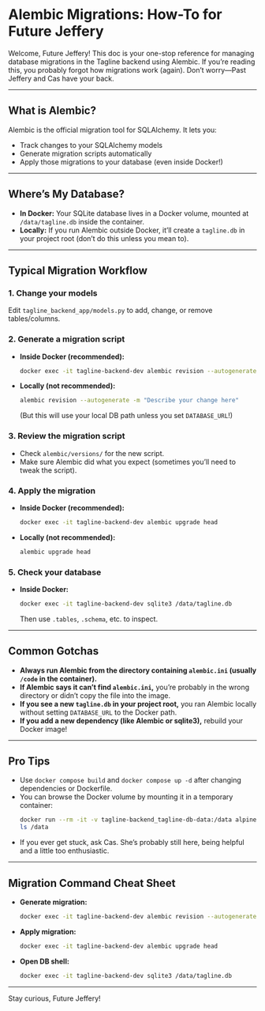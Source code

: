 # Alembic Migrations: How-To for Future Jeffery

Welcome, Future Jeffery! This doc is your one-stop reference for managing database migrations in the Tagline backend using Alembic. If you’re reading this, you probably forgot how migrations work (again). Don’t worry—Past Jeffery and Cas have your back.

---

## What is Alembic?
Alembic is the official migration tool for SQLAlchemy. It lets you:
- Track changes to your SQLAlchemy models
- Generate migration scripts automatically
- Apply those migrations to your database (even inside Docker!)

---

## Where’s My Database?
- **In Docker:** Your SQLite database lives in a Docker volume, mounted at `/data/tagline.db` inside the container.
- **Locally:** If you run Alembic outside Docker, it’ll create a `tagline.db` in your project root (don’t do this unless you mean to).

---

## Typical Migration Workflow

### 1. **Change your models**
Edit `tagline_backend_app/models.py` to add, change, or remove tables/columns.

### 2. **Generate a migration script**
- **Inside Docker (recommended):**
  ```bash
  docker exec -it tagline-backend-dev alembic revision --autogenerate -m "Describe your change here"
  ```
- **Locally (not recommended):**
  ```bash
  alembic revision --autogenerate -m "Describe your change here"
  ```
  (But this will use your local DB path unless you set `DATABASE_URL`!)

### 3. **Review the migration script**
- Check `alembic/versions/` for the new script.
- Make sure Alembic did what you expect (sometimes you’ll need to tweak the script).

### 4. **Apply the migration**
- **Inside Docker (recommended):**
  ```bash
  docker exec -it tagline-backend-dev alembic upgrade head
  ```
- **Locally (not recommended):**
  ```bash
  alembic upgrade head
  ```

### 5. **Check your database**
- **Inside Docker:**
  ```bash
  docker exec -it tagline-backend-dev sqlite3 /data/tagline.db
  ```
  Then use `.tables`, `.schema`, etc. to inspect.

---

## Common Gotchas
- **Always run Alembic from the directory containing `alembic.ini` (usually `/code` in the container).**
- **If Alembic says it can’t find `alembic.ini`,** you’re probably in the wrong directory or didn’t copy the file into the image.
- **If you see a new `tagline.db` in your project root,** you ran Alembic locally without setting `DATABASE_URL` to the Docker path.
- **If you add a new dependency (like Alembic or sqlite3),** rebuild your Docker image!

---

## Pro Tips
- Use `docker compose build` and `docker compose up -d` after changing dependencies or Dockerfile.
- You can browse the Docker volume by mounting it in a temporary container:
  ```bash
  docker run --rm -it -v tagline-backend_tagline-db-data:/data alpine sh
  ls /data
  ```
- If you ever get stuck, ask Cas. She’s probably still here, being helpful and a little too enthusiastic.

---

## Migration Command Cheat Sheet
- **Generate migration:**
  ```bash
  docker exec -it tagline-backend-dev alembic revision --autogenerate -m "your message"
  ```
- **Apply migration:**
  ```bash
  docker exec -it tagline-backend-dev alembic upgrade head
  ```
- **Open DB shell:**
  ```bash
  docker exec -it tagline-backend-dev sqlite3 /data/tagline.db
  ```

---

Stay curious, Future Jeffery!
